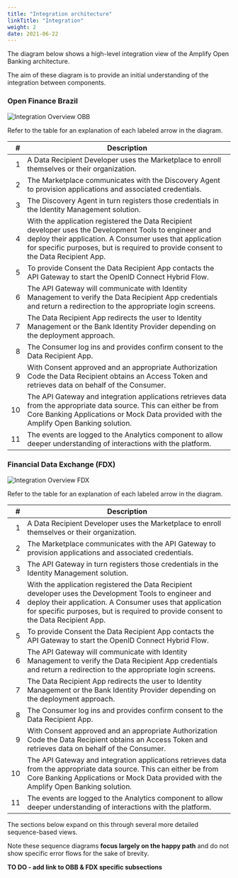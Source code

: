 ```yaml
---
title: "Integration architecture"
linkTitle: "Integration"
weight: 2
date: 2021-06-22
---
```


The diagram below shows a high-level integration view of the Amplify Open Banking architecture.

The aim of these diagram is to provide an initial understanding of the integration between components.

### Open Finance Brazil

![Integration Overview OBB](/Images/Integration_Overview_OBB.png)

Refer to the table for an explanation of each labeled arrow in the diagram.

|   # | Description |
| --: | ----------- |
|   1 | A Data Recipient Developer uses the Marketplace to enroll themselves or their organization. |
|   2 | The Marketplace communicates with the Discovery Agent to provision applications and associated credentials. |
|   3 | The Discovery Agent in turn registers those credentials in the Identity Management solution. |
|   4 | With the application registered the Data Recipient developer uses the Development Tools to engineer and deploy their application. A Consumer uses that application for specific purposes, but is required to provide consent to the Data Recipient App. |
|   5 | To provide Consent the Data Recipient App contacts the API Gateway to start the OpenID Connect Hybrid Flow. |
|   6 | The API Gateway will communicate with Identity Management to verify the Data Recipient App credentials and return a redirection to the appropriate login screens. |
|   7 | The Data Recipient App redirects the user to Identity Management or the Bank Identity Provider depending on the deployment approach. |
|   8 | The Consumer log ins and provides confirm consent to the Data Recipient App. |
|   9 | With Consent approved and an appropriate Authorization Code the Data Recipient obtains an Access Token and retrieves data on behalf of the Consumer. |
|  10 | The API Gateway and integration applications retrieves data from the appropriate data source. This can either be from Core Banking Applications or Mock Data provided with the Amplify Open Banking solution. |
|  11 | The events are logged to the Analytics component to allow deeper understanding of interactions with the platform. |

### Financial Data Exchange (FDX)

![Integration Overview FDX](/Images/Integration_Overview_FDX.png)

Refer to the table for an explanation of each labeled arrow in the diagram.

|   # | Description |
| --: | ----------- |
|   1 | A Data Recipient Developer uses the Marketplace to enroll themselves or their organization. |
|   2 | The Marketplace communicates with the API Gateway to provision applications and associated credentials. |
|   3 | The API Gateway in turn registers those credentials in the Identity Management solution. |
|   4 | With the application registered the Data Recipient developer uses the Development Tools to engineer and deploy their application. A Consumer uses that application for specific purposes, but is required to provide consent to the Data Recipient App. |
|   5 | To provide Consent the Data Recipient App contacts the API Gateway to start the OpenID Connect Hybrid Flow. |
|   6 | The API Gateway will communicate with Identity Management to verify the Data Recipient App credentials and return a redirection to the appropriate login screens. |
|   7 | The Data Recipient App redirects the user to Identity Management or the Bank Identity Provider depending on the deployment approach. |
|   8 | The Consumer log ins and provides confirm consent to the Data Recipient App. |
|   9 | With Consent approved and an appropriate Authorization Code the Data Recipient obtains an Access Token and retrieves data on behalf of the Consumer. |
|  10 | The API Gateway and integration applications retrieves data from the appropriate data source. This can either be from Core Banking Applications or Mock Data provided with the Amplify Open Banking solution. |
|  11 | The events are logged to the Analytics component to allow deeper understanding of interactions with the platform. |

The sections below expand on this through several more detailed sequence-based views. 

Note these sequence diagrams **focus largely on the happy path** and do not show specific error flows for the sake of brevity.

**TO DO - add link to OBB & FDX specific subsections**
